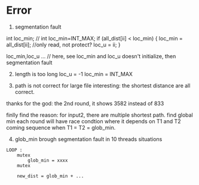 # Error
1. segmentation fault

int loc_min; // int loc_min=INT_MAX;
if (all_dist[ii] < loc_min) {
    loc_min = all_dist[ii];     //only read, not protect?
    loc_u = ii;
}

loc_min,loc_u ... // here, see loc_min and loc_u doesn't initialize, then segmentation fault


2. length is too long
loc_u = -1
loc_min = INT_MAX


2. path is not correct for large file
interesting: the shortest distance are all correct.

thanks for the god: the 2nd round, it shows 3582 instead of 833

finlly find the reason:
for input2, there are multiple shortest path. find global min each round will have race condtion where it depends on T1 and T2 coming sequence when T1 = T2 = glob_min.



4. glob_min brough segmentation fault in 10 threads situations
```
LOOP :
    mutex
        glob_min = xxxx
    mutex

    new_dist = glob_min + ...
```


